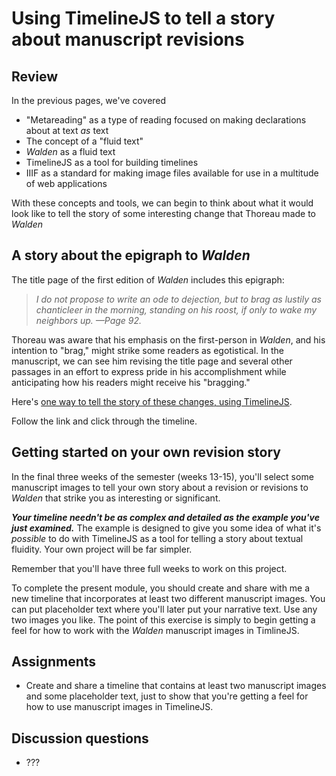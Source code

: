 # Using TimelineJS to tell a story about manuscript revisions

## Review

In the previous pages, we've covered

- "Metareading" as a type of reading focused on making declarations about at text *as* text
- The concept of a "fluid text"
- *Walden* as a fluid text
- TimelineJS as a tool for building timelines
- IIIF as a standard for making image files available for use in a multitude of web applications

With these concepts and tools, we can begin to think about what it would look like to tell the story of some interesting change that Thoreau made to *Walden*

## A story about the epigraph to *Walden*

The title page of the first edition of *Walden* includes this epigraph:

> *I do not propose to write an ode to dejection, but to brag as lustily as chanticleer in the morning, standing on his roost, if only to wake my neighbors up. —Page 92.*

Thoreau was aware that his emphasis on the first-person in *Walden*, and his intention to "brag," might strike some readers as egotistical. In the manuscript, we can see him revising the title page and several other passages in an effort to express pride in his accomplishment while anticipating how his readers might receive his "bragging."

Here's [one way to tell the story of these changes, using TimelineJS](http://bit.ly/2HdlcP6).

Follow the link and click through the timeline.

## Getting started on your own revision story

In the final three weeks of the semester (weeks 13-15), you'll select some manuscript images to tell your own story about a revision or revisions to *Walden* that strike you as interesting or significant.

***Your timeline needn't be as complex and detailed as the example you've just examined.*** The example is designed to give you some idea of what it's *possible* to do with TimelineJS as a tool for telling a story about textual fluidity. Your own project will be far simpler.

Remember that you'll have three full weeks to work on this project.

To complete the present module, you should create and share with me a new timeline that incorporates at least two different manuscript images. You can put placeholder text where you'll later put your narrative text. Use any two images you like. The point of this exercise is simply to begin getting a feel for how to work with the *Walden* manuscript images in TimlineJS.

## Assignments

- Create and share a timeline that contains at least two manuscript images and some placeholder text, just to show that you're getting a feel for how to use manuscript images in TimelineJS.

## Discussion questions

- ???





